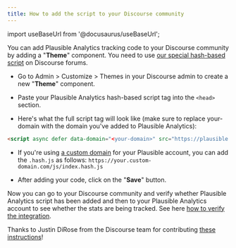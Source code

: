 ```yaml
---
title: How to add the script to your Discourse community 
---
```


import useBaseUrl from '@docusaurus/useBaseUrl';

You can add Plausible Analytics tracking code to your Discourse community by adding a "**Theme**" component. You need to use [our special hash-based script](hash-based-routing.md) on Discourse forums.

* Go to Admin > Customize > Themes in your Discourse admin to create a new "**Theme**" component. 

* Paste your Plausible Analytics hash-based script tag into the `<head>` section.

* Here's what the full script tag will look like (make sure to replace your-domain with the domain you've added to Plausible Analytics):

```html
<script async defer data-domain="<your-domain>" src="https://plausible.io/js/plausible.hash.js"></script>
```

* If you're using [a custom domain](custom-domain.md) for your Plausible account, you can add the `.hash.js` as follows: `https://your.custom-domain.com/js/index.hash.js`

* After adding your code, click on the "**Save**" button.

Now you can go to your Discourse community and verify whether Plausible Analytics script has been added and then to your Plausible Analytics account to see whether the stats are being tracked. See here [how to verify the integration](plausible-script.md#verify-if-the-script-is-installed-on-your-site).

Thanks to Justin DiRose from the Discourse team for contributing [these instructions](https://meta.discourse.org/t/add-plausible-analytics-tracking-to-discourse/173310)!
